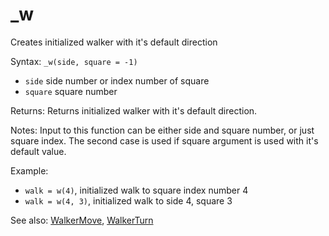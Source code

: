 # _w

Creates initialized walker with it's default direction

Syntax: `_w(side, square = -1)`

* `side` side number or index number of square
* `square` square number

Returns: Returns initialized walker with it's default direction.

Notes: Input to this function can be either side and square number, or just square index. The second case is used if square argument is used with it's default value.

Example:

* `walk = w(4)`, initialized walk to square index number 4
* `walk = w(4, 3)`, initialized walk to side 4, square 3

See also: [WalkerMove](/api-native-functions/walkermove.md), [WalkerTurn](/api-native-functions/walkerturn.md)

